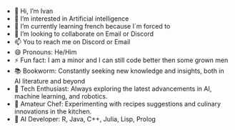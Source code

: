 - 👋 Hi, I’m Ivan 
- 👀 I’m interested in Artificial intelligence 
- 🌱 I’m currently learning french because I´m forced to
- 💞️ I’m looking to collaborate on Email or Discord
- 📫 You to reach me on Discord or Email
- 😄 Pronouns: He/Him
- ⚡ Fun fact: I am a minor and I can still code better then some grown men
- 📚 Bookworm: Constantly seeking new knowledge and insights, both in AI literature and beyond
- 🚀 Tech Enthusiast: Always exploring the latest advancements in AI, machine learning, and robotics.
- 🍳 Amateur Chef: Experimenting with recipes suggestions and culinary innovations in the kitchen.
- 🤖 AI Developer: R, Java, C++, Julia, Lisp, Prolog

<!---
ivanfuzzer/ivanfuzzer is a ✨ special ✨ repository because its `README.md` (this file) appears on your GitHub profile.
You can click the Preview link to take a look at your changes.
--->
